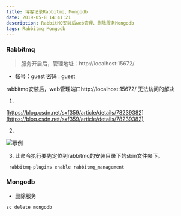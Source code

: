 ```yaml
---
title: 博客记录Rabbitmq、Mongodb
date: 2019-05-8 14:41:21
description: RabbitMQ安装后web管理、删除服务Mongodb
tags: Rabbitmq Mongodb
---
```



### Rabbitmq
> 服务开启后，管理地址：http://localhost:15672/ 
* 帐号：guest 密码 : guest

rabbitmq安装后，web管理端口http://localhost:15672/ 无法访问的解决

1.
[https://blog.csdn.net/sxf359/article/details/78239382](https://blog.csdn.net/sxf359/article/details/78239382)


2.
![示例](https://note.youdao.com/yws/api/personal/file/7FA20220D5454DF9B0788B33E3A41FED?method=download&shareKey=c2e5f279b574304e3bd777a75a4e3045)

3. 此命令执行要先定位到rabbitmq的安装目录下的sbin文件夹下。
~~~
 rabbitmq-plugins enable rabbitmq_management
~~~


### Mongodb 

* 删除服务
~~~ bash
sc delete mongodb
~~~


